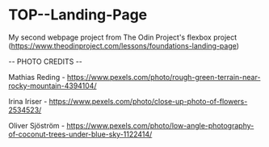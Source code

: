 # TOP--Landing-Page

My second webpage project from The Odin Project's flexbox project 
(https://www.theodinproject.com/lessons/foundations-landing-page)

-- PHOTO CREDITS --

Mathias Reding - https://www.pexels.com/photo/rough-green-terrain-near-rocky-mountain-4394104/

Irina Iriser - https://www.pexels.com/photo/close-up-photo-of-flowers-2534523/

Oliver Sjöström - https://www.pexels.com/photo/low-angle-photography-of-coconut-trees-under-blue-sky-1122414/
